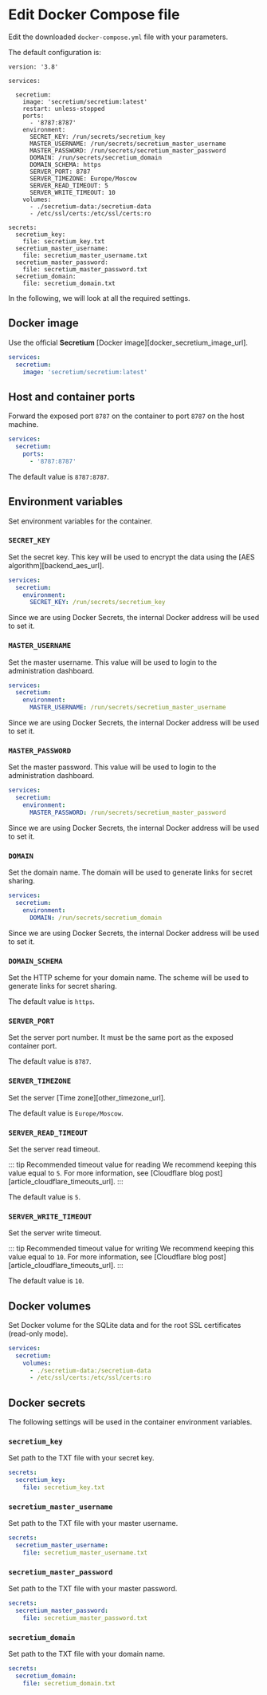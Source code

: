 # Edit Docker Compose file

Edit the downloaded `docker-compose.yml` file with your parameters.

The default configuration is:

``` yaml{6,9,11-19,21,22,26,28,30,32}
version: '3.8'

services:

  secretium:
    image: 'secretium/secretium:latest'
    restart: unless-stopped
    ports:
      - '8787:8787'
    environment:
      SECRET_KEY: /run/secrets/secretium_key
      MASTER_USERNAME: /run/secrets/secretium_master_username
      MASTER_PASSWORD: /run/secrets/secretium_master_password
      DOMAIN: /run/secrets/secretium_domain
      DOMAIN_SCHEMA: https
      SERVER_PORT: 8787
      SERVER_TIMEZONE: Europe/Moscow
      SERVER_READ_TIMEOUT: 5
      SERVER_WRITE_TIMEOUT: 10
    volumes:
      - ./secretium-data:/secretium-data
      - /etc/ssl/certs:/etc/ssl/certs:ro

secrets:
  secretium_key:
    file: secretium_key.txt
  secretium_master_username:
    file: secretium_master_username.txt
  secretium_master_password:
    file: secretium_master_password.txt
  secretium_domain:
    file: secretium_domain.txt
```

In the following, we will look at all the required settings.

## Docker image

Use the official **Secretium** [Docker image][docker_secretium_image_url].

```yaml
services:
  secretium:
    image: 'secretium/secretium:latest'
```

## Host and container ports

Forward the exposed port `8787` on the container to port `8787` on the host machine.

```yaml
services:
  secretium:
    ports:
      - '8787:8787'
```

The default value is `8787:8787`.

## Environment variables

Set environment variables for the container.

### `SECRET_KEY`

Set the secret key. This key will be used to encrypt the data using the [AES algorithm][backend_aes_url].

```yaml
services:
  secretium:
    environment:
      SECRET_KEY: /run/secrets/secretium_key
```

Since we are using Docker Secrets, the internal Docker address will be used to set it.

### `MASTER_USERNAME`

Set the master username. This value will be used to login to the administration dashboard.

```yaml
services:
  secretium:
    environment:
      MASTER_USERNAME: /run/secrets/secretium_master_username
```

Since we are using Docker Secrets, the internal Docker address will be used to set it.

### `MASTER_PASSWORD`

Set the master password. This value will be used to login to the administration dashboard.

```yaml
services:
  secretium:
    environment:
      MASTER_PASSWORD: /run/secrets/secretium_master_password
```

Since we are using Docker Secrets, the internal Docker address will be used to set it.

### `DOMAIN`

Set the domain name. The domain will be used to generate links for secret sharing.

```yaml
services:
  secretium:
    environment:
      DOMAIN: /run/secrets/secretium_domain
```

Since we are using Docker Secrets, the internal Docker address will be used to set it.

### `DOMAIN_SCHEMA`

Set the HTTP scheme for your domain name. The scheme will be used to generate links for secret sharing.

The default value is `https`.

### `SERVER_PORT`

Set the server port number. It must be the same port as the exposed container port.

The default value is `8787`.

### `SERVER_TIMEZONE`

Set the server [Time zone][other_timezone_url].

The default value is `Europe/Moscow`.

### `SERVER_READ_TIMEOUT`

Set the server read timeout.

::: tip Recommended timeout value for reading
We recommend keeping this value equal to `5`. For more information, see [Cloudflare blog post][article_cloudflare_timeouts_url].
:::

The default value is `5`.

### `SERVER_WRITE_TIMEOUT`

Set the server write timeout.

::: tip Recommended timeout value for writing
We recommend keeping this value equal to `10`. For more information, see [Cloudflare blog post][article_cloudflare_timeouts_url].
:::

The default value is `10`.

## Docker volumes

Set Docker volume for the SQLite data and for the root SSL certificates (read-only mode).

```yaml
services:
  secretium:
    volumes:
      - ./secretium-data:/secretium-data
      - /etc/ssl/certs:/etc/ssl/certs:ro
```

## Docker secrets

The following settings will be used in the container environment variables.

### `secretium_key`

Set path to the TXT file with your secret key.

```yaml
secrets:
  secretium_key:
    file: secretium_key.txt
```

### `secretium_master_username`

Set path to the TXT file with your master username.

```yaml
secrets:
  secretium_master_username:
    file: secretium_master_username.txt
```

### `secretium_master_password`

Set path to the TXT file with your master password.

```yaml
secrets:
  secretium_master_password:
    file: secretium_master_password.txt
```

### `secretium_domain`

Set path to the TXT file with your domain name.

```yaml
secrets:
  secretium_domain:
    file: secretium_domain.txt
```

<!--@include: ../parts/block_more-info-configuration-->

<!--@include: ../parts/links.md-->